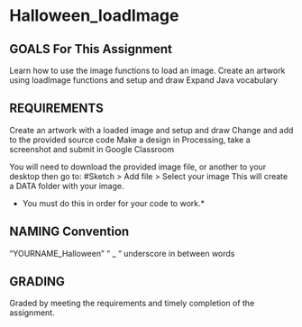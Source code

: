 # Halloween_loadImage


## GOALS For This Assignment
Learn how to use the image functions to load an image. 
Create an artwork using loadImage functions and setup and draw
Expand Java vocabulary


## REQUIREMENTS 
Create an artwork with a loaded image and setup and draw
Change and add to the provided source code
Make a design in Processing, take a screenshot and submit in Google Classroom

You will need to download the provided image file, or another to your desktop then go to: 
#Sketch > Add file > Select your image
This will create a DATA folder with your image. 

* You must do this in order for your code to work.*



## NAMING Convention

“YOURNAME_Halloween”
“ _ “ underscore in between words



## GRADING 

Graded by meeting the requirements and timely completion of the assignment. 






